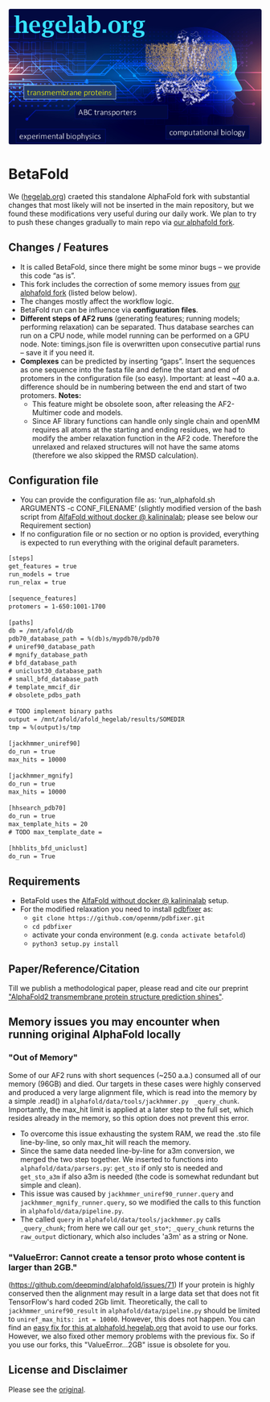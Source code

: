 ![alphafold.hegelab.org](imgs/af_hegelab.png)

# BetaFold

We ([hegelab.org](http://www.hegelab.org)) craeted this standalone AlphaFold fork with substantial changes that most likely will not be inserted in the main repository, but we found these modifications very useful during our daily work. We plan to try to push these changes gradually to main repo via [our alphafold fork](https://github.com/hegelab/alphafold).

## Changes / Features

* It is called BetaFold, since there might be some minor bugs – we provide this code “as is”.
* This fork includes the correction of some memory issues from [our alphafold fork](https://github.com/hegelab/alphafold) (listed below below).
* The changes mostly affect the workflow logic.
* BetaFold run can be influence via **configuration files**.
* **Different steps of AF2 runs** (generating features; running models; performing relaxation) can be separated. Thus database searches can run on a CPU node, while model running can be performed on a GPU node. Note: timings.json file is overwritten upon consecutive partial runs – save it if you need it. 
* **Complexes** can be predicted by inserting “gaps”. Insert the sequences as one sequence into the fasta file and define the start and end of protomers in the configuration file (so easy). Important: at least ~40 a.a. difference should be in numbering between the end and start of two protomers. **Notes:**
	- This feature might be obsolete soon, after releasing the AF2-Multimer code and models.
	- Since AF library functions can handle only single chain and openMM requires all atoms at the starting and ending residues, we had to modify the amber relaxation function in the AF2 code. Therefore the unrelaxed and relaxed structures will not have the same atoms (therefore we also skipped the RMSD calculation).

## Configuration file

* You can provide the configuration file as: ‘run_alphafold.sh ARGUMENTS -c CONF_FILENAME’ (slightly modified version of the bash script from [AlfaFold without docker @ kalininalab](https://github.com/kalininalab/alphafold_non_docker); please see below our Requirement section)
* If no configuration file or no section or no option is provided, everything is expected to run everything with the original default parameters.

```
[steps]
get_features = true
run_models = true
run_relax = true

[sequence_features]
protomers = 1-650:1001-1700

[paths]
db = /mnt/afold/db
pdb70_database_path = %(db)s/mypdb70/pdb70
# uniref90_database_path
# mgnify_database_path
# bfd_database_path
# uniclust30_database_path
# small_bfd_database_path
# template_mmcif_dir
# obsolete_pdbs_path

# TODO implement binary paths
output = /mnt/afold/afold_hegelab/results/SOMEDIR
tmp = %(output)s/tmp

[jackhmmer_uniref90]
do_run = true
max_hits = 10000

[jackhmmer_mgnify]
do_run = true
max_hits = 10000

[hhsearch_pdb70]
do_run = true
max_template_hits = 20
# TODO max_template_date = 

[hhblits_bfd_uniclust]
do_run = True
```

## Requirements

* BetaFold uses the [AlfaFold without docker @ kalininalab](https://github.com/kalininalab/alphafold_non_docker) setup.
* For the modified relaxation you need to install [pdbfixer]() as:
	- `git clone https://github.com/openmm/pdbfixer.git`
	- `cd pdbfixer`
	-  activate your conda environment (e.g. `conda activate betafold`)
	- `python3 setup.py install`

## Paper/Reference/Citation
Till we publish a methodological paper, please read and cite our preprint ["AlphaFold2 transmembrane protein structure prediction shines"](https://www.biorxiv.org/content/10.1101/2021.08.21.457196v1).

## Memory issues you may encounter when running original AlphaFold locally

### "Out of Memory"

Some of our AF2 runs with short sequences (~250 a.a.) consumed all of our memory (96GB) and died. Our targets in these cases were highly conserved and produced a very large alignment file, which is read into the memory by a simple .read() in `alphafold/data/tools/jackhmmer.py` ` _query_chunk`. Importantly, the max_hit limit is applied at a later step to the full set, which resides already in the memory, so this option does not prevent this error.
* To overcome this issue exhausting the system RAM, we read the .sto file line-by-line, so only max_hit will reach the memory.
* Since the same data needed line-by-line for a3m conversion, we merged the two step together. We inserted to functions into `alphafold/data/parsers.py`: `get_sto` if only sto is needed and `get_sto_a3m` if also a3m is needed (the code is somewhat redundant but simple and clean).
* This issue was caused by `jackhmmer_uniref90_runner.query` and `jackhmmer_mgnify_runner.query`, so we modified the calls to this function in `alphafold/data/pipeline.py`.
* The called `query` in `alphafold/data/tools/jackhmmer.py` calls `_query_chunk`; from here we call our `get_sto*`; `_query_chunk` returns the `raw_output` dictionary, which also includes 'a3m' as a string or None.

### "ValueError: Cannot create a tensor proto whose content is larger than 2GB."
(https://github.com/deepmind/alphafold/issues/71)
If your protein is highly conserved then the alignment may result in a large data set that does not fit TensorFlow's hard coded 2Gb limit. Theoretically, the call to `jackhmmer_uniref90_result` in `alphafold/data/pipeline.py` should be limited  to `uniref_max_hits: int = 10000`. However, this does not happen. You can find an [easy fix for this at alphafold.hegelab.org](http://alphafold.hegelab.org/) that avoid to use our forks. However, we also fixed other memory problems with the previous fix. So if you use our forks, this "ValueError...2GB" issue is obsolete for you.

## License and Disclaimer

Please see the [original](https://github.com/deepmind/alphafold#license-and-disclaimer).
